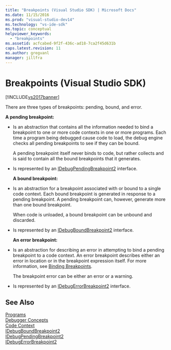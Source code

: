 ```yaml
---
title: "Breakpoints (Visual Studio SDK) | Microsoft Docs"
ms.date: 11/15/2016
ms.prod: "visual-studio-dev14"
ms.technology: "vs-ide-sdk"
ms.topic: conceptual
helpviewer_keywords: 
  - "breakpoints"
ms.assetid: acfcabed-9f2f-436c-ad18-7ca2f45d631b
caps.latest.revision: 11
ms.author: gregvanl
manager: jillfra
---
```

# Breakpoints (Visual Studio SDK)
[!INCLUDE[vs2017banner](../../includes/vs2017banner.md)]

There are three types of breakpoints: pending, bound, and error.  
  
 **A pending breakpoint:**  
  
- Is an abstraction that contains all the information needed to bind a breakpoint to one or more code contexts in one or more programs. Each time a program being debugged cause code to load, the debug engine checks all pending breakpoints to see if they can be bound.  
  
   A pending breakpoint itself never binds to code, but rather collects and is said to contain all the bound breakpoints that it generates.  
  
- Is represented by an [IDebugPendingBreakpoint2](../../extensibility/debugger/reference/idebugpendingbreakpoint2.md) interface.  
  
  **A bound breakpoint:**  
  
- Is an abstraction for a breakpoint associated with or bound to a single code context. Each bound breakpoint is generated in response to a pending breakpoint. A pending breakpoint can, however, generate more than one bound breakpoint.  
  
   When code is unloaded, a bound breakpoint can be unbound and discarded.  
  
- Is represented by an [IDebugBoundBreakpoint2](../../extensibility/debugger/reference/idebugboundbreakpoint2.md) interface.  
  
  **An error breakpoint:**  
  
- Is an abstraction for describing an error in attempting to bind a pending breakpoint to a code context. An error breakpoint describes either an error in location or in the breakpoint expression itself. For more information, see [Binding Breakpoints](../../extensibility/debugger/binding-breakpoints.md).  
  
   The breakpoint error can be either an error or a warning.  
  
- Is represented by an [IDebugErrorBreakpoint2](../../extensibility/debugger/reference/idebugerrorbreakpoint2.md) interface.  
  
## See Also  
 [Programs](../../extensibility/debugger/programs.md)   
 [Debugger Concepts](../../extensibility/debugger/debugger-concepts.md)   
 [Code Context](../../extensibility/debugger/code-context.md)   
 [IDebugBoundBreakpoint2](../../extensibility/debugger/reference/idebugboundbreakpoint2.md)   
 [IDebugPendingBreakpoint2](../../extensibility/debugger/reference/idebugpendingbreakpoint2.md)   
 [IDebugErrorBreakpoint2](../../extensibility/debugger/reference/idebugerrorbreakpoint2.md)
